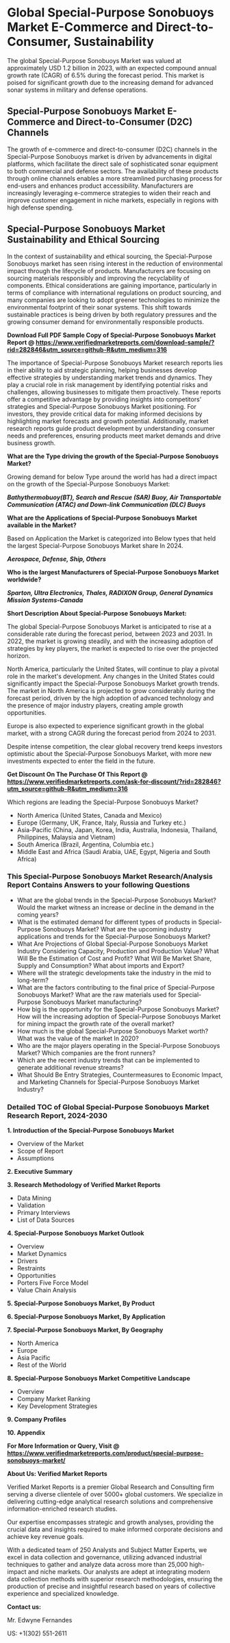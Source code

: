 <h1>Global Special-Purpose Sonobuoys Market E-Commerce and Direct-to-Consumer, Sustainability</h1><p class=""><p>The global Special-Purpose Sonobuoys Market was valued at approximately USD 1.2 billion in 2023, with an expected compound annual growth rate (CAGR) of 6.5% during the forecast period. This market is poised for significant growth due to the increasing demand for advanced sonar systems in military and defense operations.</p><h2>Special-Purpose Sonobuoys Market E-Commerce and Direct-to-Consumer (D2C) Channels</h2><p>The growth of e-commerce and direct-to-consumer (D2C) channels in the Special-Purpose Sonobuoys market is driven by advancements in digital platforms, which facilitate the direct sale of sophisticated sonar equipment to both commercial and defense sectors. The availability of these products through online channels enables a more streamlined purchasing process for end-users and enhances product accessibility. Manufacturers are increasingly leveraging e-commerce strategies to widen their reach and improve customer engagement in niche markets, especially in regions with high defense spending.</p><h2>Special-Purpose Sonobuoys Market Sustainability and Ethical Sourcing</h2><p>In the context of sustainability and ethical sourcing, the Special-Purpose Sonobuoys market has seen rising interest in the reduction of environmental impact through the lifecycle of products. Manufacturers are focusing on sourcing materials responsibly and improving the recyclability of components. Ethical considerations are gaining importance, particularly in terms of compliance with international regulations on product sourcing, and many companies are looking to adopt greener technologies to minimize the environmental footprint of their sonar systems. This shift towards sustainable practices is being driven by both regulatory pressures and the growing consumer demand for environmentally responsible products.</p></p><p class=""><strong>Download Full PDF Sample Copy of Special-Purpose Sonobuoys Market Report @ <a href="https://www.verifiedmarketreports.com/download-sample/?rid=282846&utm_source=github-R&utm_medium=316" target="_blank">https://www.verifiedmarketreports.com/download-sample/?rid=282846&utm_source=github-R&utm_medium=316</a></strong></p><p>The importance of&nbsp;Special-Purpose Sonobuoys Market research reports lies in their ability to aid strategic planning, helping businesses develop effective strategies by understanding market trends and dynamics. They play a crucial role in risk management by identifying potential risks and challenges, allowing businesses to mitigate them proactively. These reports offer a competitive advantage by providing insights into competitors' strategies and Special-Purpose Sonobuoys Market positioning. For investors, they provide critical data for making informed decisions by highlighting market forecasts and growth potential. Additionally, market research reports guide product development by understanding consumer needs and preferences, ensuring products meet market demands and drive business growth.</p><p><strong>What are the&nbsp;Type driving the growth of the Special-Purpose Sonobuoys Market?</strong></p><p id="" class="">Growing demand for below Type around the world has had a direct impact on the growth of the Special-Purpose Sonobuoys Market:</p><p class=""><em><strong>Bathythermobuoy(BT), Search and Rescue (SAR) Buoy, Air Transportable Communication (ATAC) and Down-link Communication (DLC) Buoys</strong></em></p><p class=""><strong>What are the&nbsp;Applications&nbsp;of Special-Purpose Sonobuoys Market available in the Market?</strong></p><p id="" class="">Based on Application the Market is categorized into Below types that held the largest Special-Purpose Sonobuoys Market share In 2024.</p><p class=""><em><strong>Aerospace, Defense, Ship, Others</strong></em></p><p class=""><strong>Who is the largest Manufacturers of Special-Purpose Sonobuoys Market worldwide?</strong></p><p><em><strong>Sparton, Ultra Electronics, Thales, RADIXON Group, General Dynamics Mission Systems-Canada</strong></em></p><p id="" class=""><strong>Short Description About Special-Purpose Sonobuoys Market:</strong></p><p>The global Special-Purpose Sonobuoys Market is anticipated to rise at a considerable rate during the forecast period, between 2023 and 2031. In 2022, the market is growing steadily, and with the increasing adoption of strategies by key players, the market is expected to rise over the projected horizon.</p><p>North America, particularly the United States, will continue to play a pivotal role in the market's development. Any changes in the United States could significantly impact the Special-Purpose Sonobuoys Market growth trends. The market in North America is projected to grow considerably during the forecast period, driven by the high adoption of advanced technology and the presence of major industry players, creating ample growth opportunities.</p><p>Europe is also expected to experience significant growth in the global market, with a strong CAGR during the forecast period from 2024 to 2031.</p><p>Despite intense competition, the clear global recovery trend keeps investors optimistic about the Special-Purpose Sonobuoys Market, with more new investments expected to enter the field in the future.</p><p id="" class=""><strong>Get Discount On The Purchase Of This Report @ <a href="https://www.verifiedmarketreports.com/ask-for-discount/?rid=282846?utm_source=github-R&utm_medium=316" target="_blank">https://www.verifiedmarketreports.com/ask-for-discount/?rid=282846?utm_source=github-R&utm_medium=316</a></strong></p><p class="">Which regions are leading the Special-Purpose Sonobuoys Market?</p><ul><li>North America (United States, Canada and Mexico)</li><li>Europe (Germany, UK, France, Italy, Russia and Turkey etc.)</li><li>Asia-Pacific (China, Japan, Korea, India, Australia, Indonesia, Thailand, Philippines, Malaysia and Vietnam)</li><li>South America (Brazil, Argentina, Columbia etc.)</li><li>Middle East and Africa (Saudi Arabia, UAE, Egypt, Nigeria and South Africa)</li></ul><h3 id="" class="">This Special-Purpose Sonobuoys Market Research/Analysis Report Contains Answers to your following Questions</h3><ul><li>What are the global trends in the Special-Purpose Sonobuoys Market? Would the market witness an increase or decline in the demand in the coming years?</li><li>What is the estimated demand for different types of products in Special-Purpose Sonobuoys Market? What are the upcoming industry applications and trends for the Special-Purpose Sonobuoys Market?</li><li>What Are Projections of Global Special-Purpose Sonobuoys Market Industry Considering Capacity, Production and Production Value? What Will Be the Estimation of Cost and Profit? What Will Be Market Share, Supply and Consumption? What about imports and Export?</li><li>Where will the strategic developments take the industry in the mid to long-term?</li><li>What are the factors contributing to the final price of Special-Purpose Sonobuoys Market? What are the raw materials used for Special-Purpose Sonobuoys Market manufacturing?</li><li>How big is the opportunity for the Special-Purpose Sonobuoys Market? How will the increasing adoption of Special-Purpose Sonobuoys Market for mining impact the growth rate of the overall market?</li><li>How much is the global Special-Purpose Sonobuoys Market worth? What was the value of the market In 2020?</li><li>Who are the major players operating in the Special-Purpose Sonobuoys Market? Which companies are the front runners?</li><li>Which are the recent industry trends that can be implemented to generate additional revenue streams?</li><li>What Should Be Entry Strategies, Countermeasures to Economic Impact, and Marketing Channels for Special-Purpose Sonobuoys Market Industry?</li></ul><h3 id="" class="">Detailed TOC of Global Special-Purpose Sonobuoys Market Research Report, 2024-2030</h3><p id="" class=""><strong>1. Introduction of the Special-Purpose Sonobuoys Market</strong></p><ul><li>Overview of the Market</li><li>Scope of Report</li><li>Assumptions</li></ul><p id="" class=""><strong>2. Executive Summary</strong></p><p id="" class=""><strong>3. Research Methodology of Verified Market Reports</strong></p><ul><li>Data Mining</li><li>Validation</li><li>Primary Interviews</li><li>List of Data Sources</li></ul><p id="" class=""><strong>4. Special-Purpose Sonobuoys Market Outlook</strong></p><ul><li>Overview</li><li>Market Dynamics</li><li>Drivers</li><li>Restraints</li><li>Opportunities</li><li>Porters Five Force Model</li><li>Value Chain Analysis</li></ul><p id="" class=""><strong>5. Special-Purpose Sonobuoys Market, By Product</strong></p><p id="" class=""><strong>6. Special-Purpose Sonobuoys Market, By Application</strong></p><p id="" class=""><strong>7. Special-Purpose Sonobuoys Market, By Geography</strong></p><ul><li>North America</li><li>Europe</li><li>Asia Pacific</li><li>Rest of the World</li></ul><p id="" class=""><strong>8. Special-Purpose Sonobuoys Market Competitive Landscape</strong></p><ul><li>Overview</li><li>Company Market Ranking</li><li>Key Development Strategies</li></ul><p id="" class=""><strong>9. Company Profiles</strong></p><p id="" class=""><strong>10. Appendix</strong></p><p id="" class=""><strong>For More Information or Query, Visit @ <a href="https://www.verifiedmarketreports.com/product/special-purpose-sonobuoys-market/" target="_blank">https://www.verifiedmarketreports.com/product/special-purpose-sonobuoys-market/</a></strong></p><p id="" class=""><strong>About Us: Verified Market Reports</strong></p><p id="" class="">Verified Market Reports is a premier Global Research and Consulting firm serving a diverse clientele of over 5000+ global customers. We specialize in delivering cutting-edge analytical research solutions and comprehensive information-enriched research studies.</p><p id="" class="">Our expertise encompasses strategic and growth analyses, providing the crucial data and insights required to make informed corporate decisions and achieve key revenue goals.</p><p id="" class="">With a dedicated team of 250 Analysts and Subject Matter Experts, we excel in data collection and governance, utilizing advanced industrial techniques to gather and analyze data across more than 25,000 high-impact and niche markets. Our analysts are adept at integrating modern data collection methods with superior research methodologies, ensuring the production of precise and insightful research based on years of collective experience and specialized knowledge.</p><p id="" class=""><strong>Contact us:</strong></p><p id="" class="">Mr. Edwyne Fernandes</p><p id="" class="">US: +1(302) 551-2611</p>